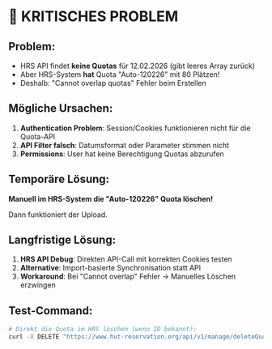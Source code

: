 # 🚨 KRITISCHES PROBLEM

## Problem:
- HRS API findet **keine Quotas** für 12.02.2026 (gibt leeres Array zurück)
- Aber HRS-System **hat** Quota "Auto-120226" mit 80 Plätzen!
- Deshalb: "Cannot overlap quotas" Fehler beim Erstellen

## Mögliche Ursachen:
1. **Authentication Problem**: Session/Cookies funktionieren nicht für die Quota-API
2. **API Filter falsch**: Datumsformat oder Parameter stimmen nicht
3. **Permissions**: User hat keine Berechtigung Quotas abzurufen

## Temporäre Lösung:
**Manuell im HRS-System die "Auto-120226" Quota löschen!**

Dann funktioniert der Upload.

## Langfristige Lösung:
1. **HRS API Debug**: Direkten API-Call mit korrekten Cookies testen
2. **Alternative**: Import-basierte Synchronisation statt API
3. **Workaround**: Bei "Cannot overlap" Fehler → Manuelles Löschen erzwingen

## Test-Command:
```bash
# Direkt die Quota im HRS löschen (wenn ID bekannt):
curl -X DELETE "https://www.hut-reservation.org/api/v1/manage/deleteQuota?hutId=675&quotaId=XXXXX&..."
```

